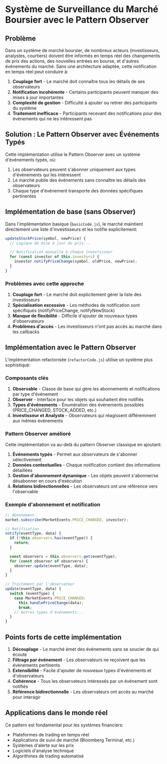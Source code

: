 # Système de Surveillance du Marché Boursier avec le Pattern Observer

## Problème

Dans un système de marché boursier, de nombreux acteurs (investisseurs, analystes, courtiers) doivent être informés en temps réel des changements de prix des actions, des nouvelles entrées en bourse, et d'autres événements du marché. Sans une architecture adaptée, cette notification en temps réel peut conduire à:

1. **Couplage fort** - Le marché doit connaître tous les détails de ses observateurs
2. **Notification incohérente** - Certains participants peuvent manquer des mises à jour importantes
3. **Complexité de gestion** - Difficulté à ajouter ou retirer des participants du système
4. **Traitement inefficace** - Participants recevant des notifications pour des événements qui ne les intéressent pas

## Solution : Le Pattern Observer avec Événements Typés

Cette implémentation utilise le Pattern Observer avec un système d'événements typés, où:

1. Les observateurs peuvent s'abonner uniquement aux types d'événements qui les intéressent
2. Le marché publie des événements sans connaître les détails des observateurs
3. Chaque type d'événement transporte des données spécifiques pertinentes

## Implémentation de base (sans Observer)

Dans l'implémentation basique (`basicCode.js`), le marché maintient directement une liste d'investisseurs et les notifie explicitement:

```javascript
updateStockPrice(symbol, newPrice) {
  // Logique de mise à jour du prix...

  // Notification manuelle à chaque investisseur
  for (const investor of this.investors) {
    investor.notifyPriceChange(symbol, oldPrice, newPrice);
  }
}
```

### Problèmes avec cette approche

1. **Couplage fort** - Le marché doit explicitement gérer la liste des investisseurs
2. **Spécialisation excessive** - Les méthodes de notification sont spécifiques (notifyPriceChange, notifyNewStock)
3. **Manque de flexibilité** - Difficile d'ajouter de nouveaux types d'observateurs
4. **Problèmes d'accès** - Les investisseurs n'ont pas accès au marché dans les callbacks

## Implémentation avec le Pattern Observer

L'implémentation refactorisée (`refactorCode.js`) utilise un système plus sophistiqué:

### Composants clés

1. **Observable** - Classe de base qui gère les abonnements et notifications par type d'événement
2. **Observer** - Interface pour les objets qui souhaitent être notifiés
3. **Types d'événements** - Énumération des événements possibles (PRICE_CHANGED, STOCK_ADDED, etc.)
4. **Investisseur et Analyste** - Observateurs qui réagissent différemment aux mêmes événements

### Pattern Observer amélioré

Cette implémentation va au-delà du pattern Observer classique en ajoutant:

1. **Événements typés** - Permet aux observateurs de s'abonner sélectivement
2. **Données contextuelles** - Chaque notification contient des informations détaillées
3. **Gestion d'abonnement dynamique** - Les objets peuvent s'abonner/se désabonner en cours d'exécution
4. **Relations bidirectionnelles** - Les observateurs ont une référence vers l'observable

### Exemple d'abonnement et notification

```javascript
// Abonnement
market.subscribe(MarketEvents.PRICE_CHANGED, investor);

// Notification
notify(eventType, data) {
  if (!this.observers.has(eventType)) {
    return;
  }

  const observers = this.observers.get(eventType);
  for (const observer of observers) {
    observer.update(eventType, data);
  }
}

// Traitement par l'observateur
update(eventType, data) {
  switch (eventType) {
    case MarketEvents.PRICE_CHANGED:
      this.handlePriceChange(data);
      break;
    // Autres types d'événements...
  }
}
```

## Points forts de cette implémentation

1. **Découplage** - Le marché émet des événements sans se soucier de qui écoute
2. **Filtrage par événement** - Les observateurs ne reçoivent que les événements pertinents
3. **Extensibilité** - Facile d'ajouter de nouveaux types d'événements et d'observateurs
4. **Cohérence** - Tous les observateurs intéressés par un événement sont notifiés
5. **Référence bidirectionnelle** - Les observateurs ont accès au marché pour interagir

## Applications dans le monde réel

Ce pattern est fondamental pour les systèmes financiers:

- Plateformes de trading en temps réel
- Applications de suivi de marché (Bloomberg Terminal, etc.)
- Systèmes d'alerte sur les prix
- Logiciels d'analyse technique
- Algorithmes de trading automatisé

